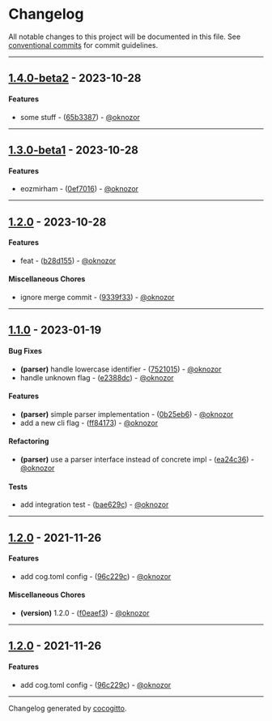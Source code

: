# Changelog
All notable changes to this project will be documented in this file. See [conventional commits](https://www.conventionalcommits.org/) for commit guidelines.

- - -
## [1.4.0-beta2](https://github.com/cocogitto/cocogitto_bot_playground/compare/1.3.0-beta1..1.4.0-beta2) - 2023-10-28
#### Features
- some stuff - ([65b3387](https://github.com/cocogitto/cocogitto_bot_playground/commit/65b33872a96730cd0c64d56d5ef73cd8eb82d112)) - [@oknozor](https://github.com/oknozor)

- - -

## [1.3.0-beta1](https://github.com/cocogitto/cocogitto_bot_playground/compare/1.2.0..1.3.0-beta1) - 2023-10-28
#### Features
- eozmirham - ([0ef7016](https://github.com/cocogitto/cocogitto_bot_playground/commit/0ef70164519f2eb3a2b0fc3243694df7f507be2d)) - [@oknozor](https://github.com/oknozor)

- - -

## [1.2.0](https://github.com/cocogitto/cocogitto_bot_playground/compare/1.1.0..1.2.0) - 2023-10-28
#### Features
- feat - ([b28d155](https://github.com/cocogitto/cocogitto_bot_playground/commit/b28d1556259cf242f13f2a0ba50dfbe2368e97fa)) - [@oknozor](https://github.com/oknozor)
#### Miscellaneous Chores
- ignore merge commit - ([9339f33](https://github.com/cocogitto/cocogitto_bot_playground/commit/9339f33b887dd0491670a70bf2d81c19dda10549)) - [@oknozor](https://github.com/oknozor)

- - -

## [1.1.0](https://github.com/cocogitto/cocogitto_bot_playground/compare/1.0.0..1.1.0) - 2023-01-19
#### Bug Fixes
- **(parser)** handle lowercase identifier - ([7521015](https://github.com/cocogitto/cocogitto_bot_playground/commit/7521015ca4129e6180ba227344d9d0dd751034c9)) - [@oknozor](https://github.com/oknozor)
- handle unknown flag - ([e2388dc](https://github.com/cocogitto/cocogitto_bot_playground/commit/e2388dcd60486fdca0c7f9ca582b3832a034402b)) - [@oknozor](https://github.com/oknozor)
#### Features
- **(parser)** simple parser implementation - ([0b25eb6](https://github.com/cocogitto/cocogitto_bot_playground/commit/0b25eb6949366e78537d79c53a2a71cca38f2daf)) - [@oknozor](https://github.com/oknozor)
- add a new cli flag - ([ff84173](https://github.com/cocogitto/cocogitto_bot_playground/commit/ff841739b9e74281e528a430988b618a829a7bab)) - [@oknozor](https://github.com/oknozor)
#### Refactoring
- **(parser)** use a parser interface instead of concrete impl - ([ea24c36](https://github.com/cocogitto/cocogitto_bot_playground/commit/ea24c365ccd0134bce1e7707633c04ae13e05569)) - [@oknozor](https://github.com/oknozor)
#### Tests
- add integration test - ([bae629c](https://github.com/cocogitto/cocogitto_bot_playground/commit/bae629ce50ea7596244b9580af6ba19e5a1d32ae)) - [@oknozor](https://github.com/oknozor)

- - -

## [1.2.0](https://github.com/cocogitto/cocogitto_bot_playground/compare/1.1.0..1.2.0) - 2021-11-26
#### Features
- add cog.toml config - ([96c229c](https://github.com/cocogitto/cocogitto_bot_playground/commit/96c229c3d47a2ad2e87d0c7f1a5b6839df52b106)) - [@oknozor](https://github.com/oknozor)
#### Miscellaneous Chores
- **(version)** 1.2.0 - ([f0eaef3](https://github.com/cocogitto/cocogitto_bot_playground/commit/f0eaef3b1eb201a507cfb00771d0821ee586625a)) - [@oknozor](https://github.com/oknozor)
- - -

## [1.2.0](https://github.com/cocogitto/cocogitto_bot_playground/compare/1.1.0..1.2.0) - 2021-11-26
#### Features
- add cog.toml config - ([96c229c](https://github.com/cocogitto/cocogitto_bot_playground/commit/96c229c3d47a2ad2e87d0c7f1a5b6839df52b106)) - [@oknozor](https://github.com/oknozor)
- - -

Changelog generated by [cocogitto](https://github.com/cocogitto/cocogitto).